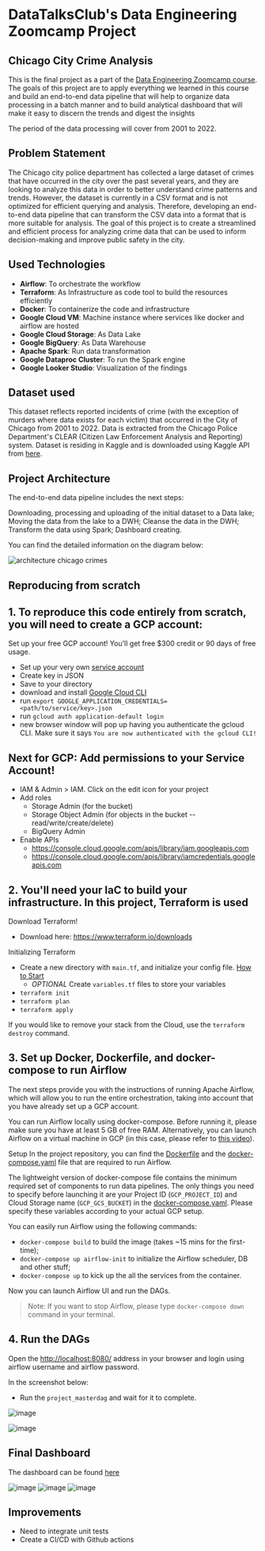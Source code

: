 # DataTalksClub's Data Engineering Zoomcamp Project

## Chicago City Crime Analysis
This is the final project as a part of the [Data Engineering Zoomcamp course](https://github.com/DataTalksClub/data-engineering-zoomcamp/blob/main/README.md). The goals of this project are to apply everything we learned in this course and build an end-to-end data pipeline that will help to organize data processing in a batch manner and to build analytical dashboard that will make it easy to discern the trends and digest the insights 


The period of the data processing will cover from 2001 to 2022.

## Problem Statement

The Chicago city police department has collected a large dataset of crimes that have occurred in the city over the past several years, and they are looking to analyze this data in order to better understand crime patterns and trends. However, the dataset is currently in a CSV format and is not optimized for efficient querying and analysis. Therefore, developing an end-to-end data pipeline that can transform the CSV data into a format that is more suitable for analysis.  The goal of this project is to create a streamlined and efficient process for analyzing crime data that can be used to inform decision-making and improve public safety in the city.


## Used Technologies


* __Airflow__: To orchestrate the workflow
* __Terraform__: As Infrastructure as code tool to build the resources efficiently
* __Docker__: To containerize the code and infrastructure
* __Google Cloud VM__: Machine instance where services like docker and airflow are hosted
* __Google Cloud Storage__: As Data Lake
* __Google BigQuery__: As Data Warehouse
* __Apache Spark__: Run data transformation
* __Google Dataproc Cluster__: To run the Spark engine
* __Google Looker Studio__: Visualization of the findings

## Dataset used

This dataset reflects reported incidents of crime (with the exception of murders where data exists for each victim) that occurred in the City of Chicago from 2001 to 2022. Data is extracted from the Chicago Police Department's CLEAR (Citizen Law Enforcement Analysis and Reporting) system. Dataset is residing in Kaggle and is downloaded using Kaggle API from [here](https://www.kaggle.com/datasets/salikhussaini49/chicago-crimes).



## Project Architecture

The end-to-end data pipeline includes the next steps:

Downloading, processing and uploading of the initial dataset to a Data lake;
Moving the data from the lake to a DWH;
Cleanse the data in the DWH;
Transform the data using Spark;
Dashboard creating.

You can find the detailed information on the diagram below:

![architecture chicago crimes](https://user-images.githubusercontent.com/88390708/230216468-ef38c0d0-0fc8-4394-99ce-8e2749eef9bc.jpg)


## Reproducing from scratch

## 1. To reproduce this code entirely from scratch, you will need to create a GCP account:
Set up your free GCP account! You'll get free $300 credit or 90 days of free usage.
* Set up your  very own [service account](https://cloud.google.com/)
* Create key in JSON
* Save to your directory
* download and install [Google Cloud CLI](https://cloud.google.com/sdk/docs/install)
* run `export GOOGLE_APPLICATION_CREDENTIALS=<path/to/service/key>.json`
* run `gcloud auth application-default login`
* new browser window will pop up having you authenticate the gcloud CLI. Make sure it says `You are now authenticated with the gcloud CLI!`

## Next for GCP: Add permissions to your Service Account!
* IAM & Admin > IAM. Click on the edit icon for your project
* Add roles
    * Storage Admin (for the bucket)
    * Storage Object Admin (for objects in the bucket -- read/write/create/delete)
    * BigQuery Admin
* Enable APIs
    * https://console.cloud.google.com/apis/library/iam.googleapis.com
    * https://console.cloud.google.com/apis/library/iamcredentials.googleapis.com

## 2. You'll need your IaC to build your infrastructure. In this project, Terraform is used
Download Terraform!
* Download here: https://www.terraform.io/downloads

Initializing Terraform
* Create a new directory with `main.tf`, and initialize your config file. [How to Start](https://learn.hashicorp.com/tutorials/terraform/google-cloud-platform-build?in=terraform/gcp-get-started)
    * *OPTIONAL* Create `variables.tf` files to store your variables
* `terraform init`
* `terraform plan`
* `terraform apply`

If you would like to remove your stack from the Cloud, use the `terraform destroy` command. 


## 3. Set up Docker, Dockerfile, and docker-compose to run Airflow
The next steps provide you with the instructions of running Apache Airflow, which will allow you to run the entire 
orchestration, taking into account that you have already set up a GCP account.

You can run Airflow locally using docker-compose. Before running it, please make sure you have at least 5 GB of free RAM.
Alternatively, you can launch Airflow on a virtual machine in GCP (in this case, please refer to [this video](https://www.youtube.com/watch?v=ae-CV2KfoN0&list=PL3MmuxUbc_hJed7dXYoJw8DoCuVHhGEQb&index=16)). 

Setup
In the project repository, you can find the [Dockerfile](Dockerfile) and the [docker-compose.yaml](docker-compose.yaml) file that are required to run Airflow. 

The lightweight version of docker-compose file contains the minimum required set of components to run data pipelines. 
The only things you need to specify before launching it are your Project ID (`GCP_PROJECT_ID`) and Cloud Storage name (`GCP_GCS_BUCKET`)
in the [docker-compose.yaml](docker-compose.yaml). Please specify these variables according to your actual GCP setup.

You can easily run Airflow using the following commands:
* `docker-compose build` to build the image (takes ~15 mins for the first-time);
* `docker-compose up airflow-init` to initialize the Airflow scheduler, DB and other stuff;
* `docker-compose up` to kick up the all the services from the container.

Now you can launch Airflow UI and run the DAGs.
> Note: If you want to stop Airflow, please type `docker-compose down` command in your terminal.

## 4. Run the DAGs

Open the [http://localhost:8080/](http://localhost:8080/) address in your browser and login using airflow username and airflow password.

In the screenshot below:
* Run the `project_masterdag` and wait for it to complete. 

![image](https://user-images.githubusercontent.com/88390708/230467580-1c5a9728-3530-49bf-b502-a164adc34a03.png)

![image](https://user-images.githubusercontent.com/88390708/230468186-a92bc41a-b2be-4c2a-bc49-9c73c7ef66ec.png)


## Final Dashboard

The dashboard can be found [here](https://lookerstudio.google.com/s/lrQNEgBjkaE)

![image](https://user-images.githubusercontent.com/88390708/230462032-800490d8-2abb-4c58-9cf6-6bca379b8551.png)
![image](https://user-images.githubusercontent.com/88390708/230462122-a92fc979-6542-463a-886d-68e52ede2f6a.png)
![image](https://user-images.githubusercontent.com/88390708/230462387-d82ba447-ce33-4ad8-ba25-5a19f8e422eb.png)

## Improvements

* Need to integrate unit tests 
* Create a CI/CD with Github actions

